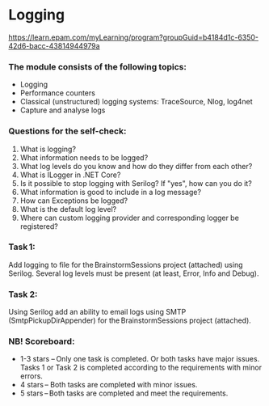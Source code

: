 # Logging
 https://learn.epam.com/myLearning/program?groupGuid=b4184d1c-6350-42d6-bacc-43814944979a

### The module consists of the following topics:
- Logging
- Performance counters
- Classical (unstructured) logging systems: TraceSource, Nlog, log4net
- Capture and analyse logs

### Questions for the self-check:
1.	What is logging? 
2.	What information needs to be logged?
3.	What log levels do you know and how do they differ from each other?
4.	What is ILogger in .NET Core?
5.	Is it possible to stop logging with Serilog? If "yes", how can you do it?
6.	What information is good to include in a log message?
7.	How can Exceptions be logged?
8.	What is the default log level?
9.	Where can custom logging provider and corresponding logger be registered?

### Task 1:
Add logging to file for the BrainstormSessions project (attached) using Serilog. Several log levels must be present (at least, Error, Info and Debug).

### Task 2:
Using Serilog add an ability to email logs using SMTP (SmtpPickupDirAppender) for the BrainstormSessions project (attached).

### NB! Scoreboard:
- 1-3 stars – Only one task is completed. Or both tasks have major issues. Tasks 1 or Task 2 is completed according to the requirements with minor errors. 
- 4 stars – Both tasks are completed with minor issues.
- 5 stars – Both tasks are completed and meet the requirements.